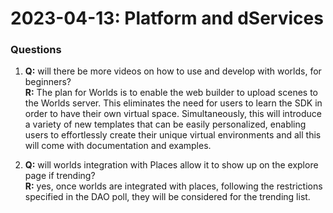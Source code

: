 # 2023-04-13: Platform and dServices

### Questions
1. **Q:** will there be more videos on how to use and develop with worlds, for beginners? <br/>
   **R:** The plan for Worlds is to enable the web builder to upload scenes to the Worlds server. This eliminates the need for users to learn the SDK in order to have their own virtual space. Simultaneously, this will introduce a variety of new templates that can be easily personalized, enabling users to effortlessly create their unique virtual environments and all this will come with documentation and examples.

1. **Q:** will worlds integration with Places allow it to show up on the explore page if trending? <br/>
   **R:** yes, once worlds are integrated with places, following the restrictions specified in the DAO poll, they will be considered for the trending list.     